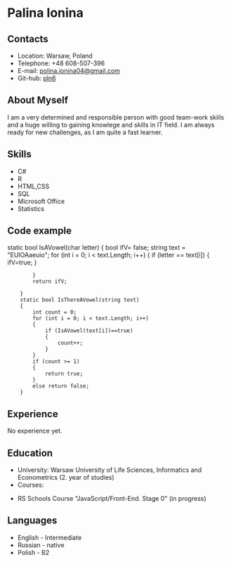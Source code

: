 # Palina Ionina
## Contacts
* Location: Warsaw, Poland
* Telephone: +48 608-507-396
* E-mail: polina.ionina04@gmail.com
* Git-hub: [ pln6 ](https://github.com/pln6)
## About Myself
I am a very determined and responsible person with good team-work skiils and a huge willing to gaining knowlege and skills in IT field.
I am always ready for new challenges, as I am quite a fast learner.
## Skills
* C#
* R
* HTML,CSS
* SQL
* Microsoft Office
* Statistics
## Code example
static bool IsAVowel(char letter)
        {
            bool ifV= false;
            string text = "EUIOAaeuio";
            for (int i = 0; i < text.Length; i++)
            {
                if (letter == text[i])
                {
                    ifV=true;
                }
               
            }
            return ifV;
            
        }
        static bool IsThereAVowel(string text)
        {
            int count = 0;
            for (int i = 0; i < text.Length; i++)
            {
                if (IsAVowel(text[i])==true)
                {
                    count++;
                }
            }
            if (count >= 1)
            {
                return true;
            }
            else return false;
        }
## Experience
No experience yet.
## Education
* University: Warsaw University of Life Sciences, Informatics and Econometrics (2. year of studies)
* Courses:
+ RS Schools Course "JavaScript/Front-End. Stage 0" (in progress)
## Languages
* English - Intermediate
* Russian - native
* Polish - B2
